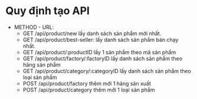 # Quy định tạo API

* METHOD - URL:
    * GET  /api/product/new                      lấy danh sách sản phẩm mới nhất.
    * GET  /api/product/best-seller:             lấy danh sách sản phẩm bán chạy nhất.
    * GET  /api/product/:productID               lấy 1 sản phẩm theo mã sản phẩm
    * GET  /api/product/factory/:factoryID       lấy danh sách sản phẩm theo hãng sản phẩm
    * GET  /api/product/category/:categoryID     lấy danh sách sản phẩm theo loại sản phẩm
    * POST /api/product/factory                  thêm mới 1 hãng sản xuất
    * POST /api/product/category                 thêm mới 1 loại sản phẩm